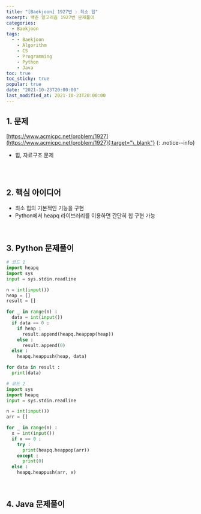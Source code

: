 ```yaml
---
title: "[Baekjoon] 1927번 : 최소 힙"
excerpt: 백준 알고리즘 1927번 문제풀이
categories:
  - Baekjoon
tags:
  - - Baekjoon
    - Algorithm
    - CS
    - Programming
    - Python
    - Java
toc: true
toc_sticky: true
popular: true
date: "2021-10-23T20:00:00"
last_modified_at: 2021-10-23T20:00:00
---
```


## 1. 문제

[https://www.acmicpc.net/problem/1927](https://www.acmicpc.net/problem/1927){:target="\_blank"}
{: .notice--info}

- 힙, 자료구조 문제

```java

```

<br>

## 2. 핵심 아이디어

- 최소 힙의 기본적인 기능을 구현
- Python에서 heapq 라이브러리를 이용하면 간단히 힙 구현 가능

<br>

## 3. Python 문제풀이

```python
# 코드 1
import heapq
import sys
input = sys.stdin.readline

n = int(input())
heap = []
result = []

for _ in range(n) :
  data = int(input())
  if data == 0 :
    if heap :
      result.append(heapq.heappop(heap))
    else :
      result.append(0)
  else :
    heapq.heappush(heap, data)

for data in result :
  print(data)

# 코드 2
import sys
import heapq
input = sys.stdin.readline

n = int(input())
arr = []

for _ in range(n) :
  x = int(input())
  if x == 0 :
    try :
      print(heapq.heappop(arr))
    except :
      print(0)
  else :
    heapq.heappush(arr, x)
```

<br>

## 4. Java 문제풀이

```java

```
